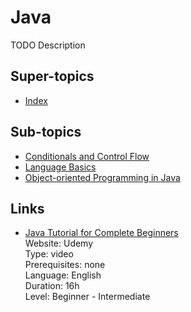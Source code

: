 # Java

TODO Description

## Super-topics
 - [Index](./README.md)

## Sub-topics
 - [Conditionals and Control Flow](./conditionals-and-control-flow.md)
 - [Language Basics](./language-basics.md)
 - [Object-oriented Programming in Java](./object-oriented-programming-in-java.md)

## Links
 - [Java Tutorial for Complete Beginners](https://www.udemy.com/java-tutorial/)  
   Website: Udemy   
   Type: video   
   Prerequisites: none   
   Language: English   
   Duration: 16h   
   Level: Beginner - Intermediate

